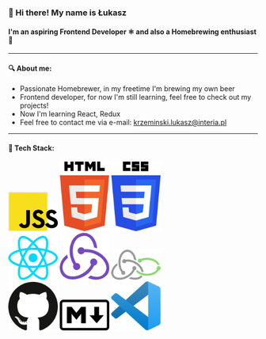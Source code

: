 ### 👋 Hi there! My name is Łukasz

#### I'm an aspiring Frontend Developer ⚛️ and also a Homebrewing enthusiast 🍺
-------------------------------------------------------

#### :mag: About me:
* Passionate Homebrewer, in my freetime I'm brewing my own beer
* Frontend developer, for now I'm still learning, feel free to check out my projects!
* Now I'm learning React, Redux
* Feel free to contact me via e-mail: krzeminski.lukasz@interia.pl

-------------------------------------------------------

#### :gem: Tech Stack:
<img src="jss.svg" alt="jss logo" width=100px /> <img src="html-5.svg" alt="html logo" width=100px /> <img src="css-3.svg" alt="css logo" width=100px />  
<img src="react.svg" alt="react logo" width=100px /> <img src="redux.svg" alt="redux logo" width=100px /> <img src="redux-saga.svg" alt="redux-saga logo" width=100px />  
<img src="github-icon.svg" alt="github logo" width=100px /> <img src="markdown.svg" alt="markdown logo" width=100px /> <img src="visual-studio-code.svg" alt="vs code logo" width=100px />  
<!--
**lukaszkrzeminski/lukaszkrzeminski** is a ✨ _special_ ✨ repository because its `README.md` (this file) appears on your GitHub profile.

Here are some ideas to get you started:

- 🔭 I’m currently working on ...
- 🌱 I’m currently learning ...
- 👯 I’m looking to collaborate on ...
- 🤔 I’m looking for help with ...
- 💬 Ask me about ...
- 📫 How to reach me: ...
- 😄 Pronouns: ...
- ⚡ Fun fact: ...
-->
